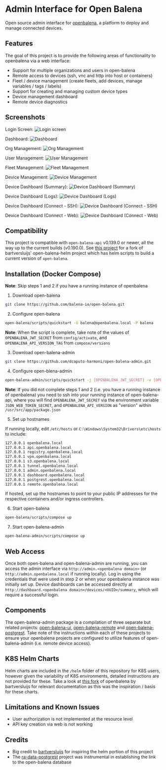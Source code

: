 # Admin Interface for Open Balena

Open source admin interface for [openbalena](https://github.com/balena-io/open-balena), a platform to deploy and manage connected devices.

## Features
The goal of this project is to provide the following areas of functionality to openbalena via a web interface:
- Support for multiple organizations and users in open-balena
- Remote access to devices (ssh, vnc and http into host or containers)
- Fleet / device management (create fleets, add devices, manage variables / tags / labels)
- Support for creating and managing custom device types
- Device management dashboard
- Remote device diagnostics

## Screenshots

Login Screen:
![Login screen](/assets/screenshots/login.png "Login Screen")

Dashboard:
![Dashboard](/assets/screenshots/dashboard.png "Dashboard")

Org Management:
![Org Management](/assets/screenshots/orgs.png "Org Management")

User Management:
![User Management](/assets/screenshots/user.png "User Management")

Fleet Management:
![Fleet Management](/assets/screenshots/fleets.png "Fleet Management")

Device Management:
![Device Management](/assets/screenshots/devices.png "Device Management")

Device Dashboard (Summary):
![Device Dashboard (Summary)](/assets/screenshots/device_dashboard_1.png "Device Dashboard (Summary)")

Device Dashboard (Logs):
![Device Dashboard (Logs)](/assets/screenshots/device_dashboard_2.png "Device Dashboard (Logs)")

Device Dashboard (Connect - SSH):
![Device Dashboard (Connect - SSH)](/assets/screenshots/device_dashboard_3.png "Device Dashboard (Connect - SSH)")

Device Dashboard (Connect - Web):
![Device Dashboard (Connect - Web)](/assets/screenshots/device_dashboard_4.png "Device Dashboard (Connect - Web)")

## Compatibility
This project is compatible with `open-balena-api` v0.139.0 or newer, all the way up to the current builds (v0.190.0).  See [this project](https://github.com/dcaputo-harmoni/open-balena-helm) for a fork of bartversluijs' open-balena-helm project which has helm scripts to build a current version of `open-balena`.

## Installation (Docker Compose)

**Note**: Skip steps 1 and 2 if you have a running instance of openbalena

1. Download open-balena
```sh
git clone https://github.com/balena-io/open-balena.git
```

2. Configure open-balena
```sh
open-balena/scripts/quickstart -U balena@openbalena.local -P balena
```
**Note**: When the script is complete, take note of the values of `OPENBALENA_JWT_SECRET` from `config/activate`, and `OPENBALENA_API_VERSION_TAG` from `compose/versions`

3. Download open-balena-admin
```sh
git clone https://github.com/dcaputo-harmoni/open-balena-admin.git
```

4. Configure open-blena-admin
```sh
open-balena-admin/scripts/quickstart -j [OPENBALENA_JWT_SECRET] -v [OPENBALENA_API_VERSION]
```
**Note**: If you did not complete steps 1 and 2 (i.e. you have a running instance of openbalena) you need to ssh into your running instance of open-balena-api, where you will find `OPENBALENA_JWT_SECRET` via the environment variable `JSON_WEB_TOKEN_SECRET`, and `OPENBALENA_API_VERSION` as "version" within `/usr/src/app/package.json`

5. Set up hostnames

If running locally, edit `/etc/hosts` or `C:\Windows\System32\Drivers\etc\hosts` to include:

```sh
127.0.0.1 openbalena.local
127.0.0.1 api.openbalena.local
127.0.0.1 registry.openbalena.local
127.0.0.1 vpn.openbalena.local
127.0.0.1 s3.openbalena.local
127.0.0.1 tunnel.openbalena.local
127.0.0.1 admin.openbalena.local
127.0.0.1 dashboard.openbalena.local
127.0.0.1 postgrest.openbalena.local
127.0.0.1 remote.openbalena.local
```
If hosted, set up the hostnames to point to your public IP addresses for the respective containers and/or ingress controllers.

6. Start open-balena
```sh
open-balena/scripts/compose up
```

7. Start open-balena-admin
```sh
open-balena-admin/scripts/compose up
```

## Web Access

Once both open-balena and open-balena-admin are running, you can access the admin interface via `http://admin.<openbalena domain>` (or `http://admin.openbalena.local` if running locally).  Log in using the credentials that were used in step 2 or when your openbalena instance was initially set up.  Device dashboards can be accessed directly at `http://dashboard.<openbalena domain>/devices/<UUID>/summary`, which will require a successful login. 

## Components

The open-balena-admin package is a compilation of three separate but related projects: [open-balena-ui](https://github.com/dcaputo-harmoni/open-balena-ui), [open-balena-remote](https://github.com/dcaputo-harmoni/open-balena-remote) and [open-balena-postgrest](https://github.com/dcaputo-harmoni/open-balena-postgrest).  Take note of the instructions within each of these projects to ensure your openbalena projects are configured to utilize features of open-balena-admin (i.e. remote device access).

## K8S Helm Charts

Helm charts are included in the `/helm` folder of this repository for K8S users, however given the variability of K8S environments, detailed instructions are not provided for these.  Take a look at [this fork](https://github.com/bartversluijs/open-balena) of openbalena by bartversluijs for relevant documentation as this was the inspiration / basis for these charts.

## Limitations and Known Issues
- User authorization is not implemented at the resource level
- API key creation via web is not working

## Credits

- Big credit to [bartversluijs](https://github.com/bartversluijs) for inspiring the helm portion of this project
- The [ra-data-postgrest](https://github.com/raphiniert-com/ra-data-postgrest) project was instrumental in establishing the link to the open-balena database
